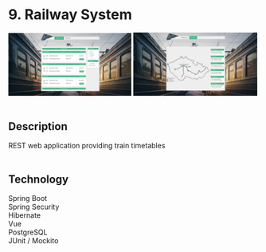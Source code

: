 # 9. Railway System

<div>
  <img src="image1.jpg" width="49%">
  <img src="image2.jpg" width="49.5%">
</div> <br>

## Description
REST web application providing train timetables <br> <br>

## Technology
Spring Boot <br>
Spring Security <br>
Hibernate <br>
Vue <br>
PostgreSQL <br>
JUnit / Mockito <br>
